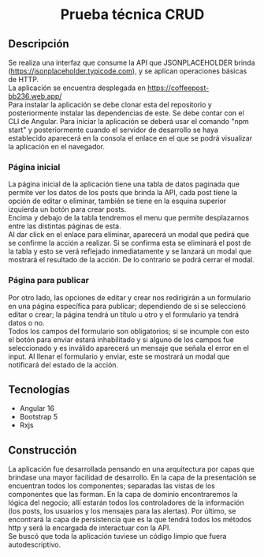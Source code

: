 <h1 align="center">Prueba técnica CRUD</h1>
<h2 id="descripcion">Descripción</h2>

Se realiza una interfaz que consume la API que JSONPLACEHOLDER brinda (https://jsonplaceholder.typicode.com), y se aplican operaciones básicas de HTTP. <br>
La aplicación se encuentra desplegada en https://coffeepost-bb236.web.app/<br>
Para instalar la aplicación se debe clonar esta del repositorio y posteriormente instalar las dependencias de este. Se debe contar con el CLI de Angular. Para iniciar la aplicación se deberá usar el comando "npm start" y posteriormente cuando el servidor de desarrollo se haya establecido aparecerá en la consola el enlace en el que se podrá visualizar la aplicación en el navegador. 

<h3>Página inicial</h3>

La página inicial de la aplicación tiene una tabla de datos paginada que permite ver los datos de los posts que brinda la API, cada post tiene la opción de editar o eliminar, también se tiene en la esquina superior izquierda un botón para crear posts.<br/>
Encima y debajo de la tabla tendremos el menu que permite desplazarnos entre las distintas páginas de esta.<br>
Al dar click en el enlace para eliminar, aparecerá un modal que pedirá que se confirme la acción a realizar. Si se confirma esta se eliminará el post de la tabla y esto se verá reflejado inmediatamente y se lanzará un modal que mostrará el resultado de la acción. De lo contrario se podrá cerrar el modal.

<h3>Página para publicar</h3>

Por otro lado, las opciones de editar y crear nos redirigirán a un formulario en una página específica para publicar; dependiendo de si se seleccionó editar o crear; la página tendrá un título u otro y el formulario ya tendrá datos o no. <br>
Todos los campos del formulario son obligatorios; si se incumple con esto el botón para enviar estará inhabilitado y si alguno de los campos fue seleccionado y es inválido aparecerá un mensaje que señala el error en el input. Al llenar el formulario y enviar, este se mostrará un modal que notificará del estado de la acción. <br>

<h2 id="tecnologias">Tecnologías</h2>

<ul>
  <li>Angular 16</li>
  <li>Bootstrap 5</li>
  <li>Rxjs</li>
</ul>

<h2 id="construccion">Construcción</h2>

La aplicación fue desarrollada pensando en una arquitectura por capas que brindase una mayor facilidad de desarrollo. En la capa de la presentación se encuentran todos los componentes; separadas las vistas de los componentes que las forman. En la capa de dominio encontraremos la lógica del negocio; allí estarán todos los controladores de la información (los posts, los usuarios y los mensajes para las alertas). Por último, se encontrará la capa de persistencia que es la que tendrá todos los métodos http y será la encargada de interactuar con la API. <br>
Se buscó que toda la aplicación tuviese un código limpio que fuera autodescriptivo. 
